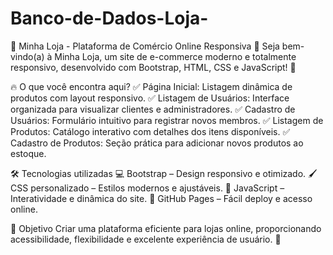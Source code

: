 # Banco-de-Dados-Loja-
🌟 Minha Loja - Plataforma de Comércio Online Responsiva 🌟
Seja bem-vindo(a) à Minha Loja, um site de e-commerce moderno e totalmente responsivo, desenvolvido com Bootstrap, HTML, CSS e JavaScript! 🚀

🔥 O que você encontra aqui?
✅ Página Inicial: Listagem dinâmica de produtos com layout responsivo. ✅ Listagem de Usuários: Interface organizada para visualizar clientes e administradores. ✅ Cadastro de Usuários: Formulário intuitivo para registrar novos membros. ✅ Listagem de Produtos: Catálogo interativo com detalhes dos itens disponíveis. ✅ Cadastro de Produtos: Seção prática para adicionar novos produtos ao estoque.

🛠 Tecnologias utilizadas
💻 Bootstrap – Design responsivo e otimizado. 🖌 CSS personalizado – Estilos modernos e ajustáveis. 📝 JavaScript – Interatividade e dinâmica do site. 🔗 GitHub Pages – Fácil deploy e acesso online.

🎯 Objetivo
Criar uma plataforma eficiente para lojas online, proporcionando acessibilidade, flexibilidade e excelente experiência de usuário. 🚀
